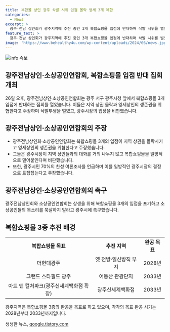 ```yaml
---
title: 복합몰 상인 광주 삭발 시위 입점 몰락 영세 3개 복합
categories:
  - News
excerpt: >
  광주·전남 상인회가 광주지역에 추진 중인 3개 복합쇼핑몰 입점에 반대하며 삭발 시위를 벌였다. 이들은 지역 상권을 몰락시키고 영세상인의 생존권을 위협할 것이라고 주장하며, 시민의 편익을 위해 복합쇼핑몰 1개는 찬성하지만 3개는 반대했다. 또한, 광주시는 소상공인들의 목소리를 묵살하지 말고 상생을 위해 입점을 포기해야 한다고 촉구했다. 이러한 입장을 밝히며 광주지역의 미래에 대한 우려를 표명했다.
feature_text: >
  광주·전남 상인회가 광주지역에 추진 중인 3개 복합쇼핑몰 입점에 반대하며 삭발 시위를 벌였다. 이들은 지역 상권을 몰락시키고 영세상인의 생존권을 위협할 것이라고 주장하며, 시민의 편익을 위해 복합쇼핑몰 1개는 찬성하지만 3개는 반대했다. 또한, 광주시는 소상공인들의 목소리를 묵살하지 말고 상생을 위해 입점을 포기해야 한다고 촉구했다. 이러한 입장을 밝히며 광주지역의 미래에 대한 우려를 표명했다.
image: 'https://www.behealthy4u.com/wp-content/uploads/2024/06/news.jpg'
---
```


<p><img src="https://www.behealthy4u.com/wp-content/uploads/2024/06/news.jpg" alt="info 속보" /></p>

<h2 data-ke-size="size26">광주전남상인·소상공인연합회, 복합쇼핑몰 입점 반대 집회 개최</h2>

<p data-ke-size="size16">26일 오후, 광주전남상인·소상공인연합회는 광주 서구 광주시청 앞에서 복합쇼핑몰 3개 입점에 반대하는 집회를 열었습니다. 이들은 지역 상권 몰락과 영세상인의 생존권을 위협한다고 주장하며 삭발투쟁을 벌였고, 광주시장의 입장을 비판했습니다.</p>

<h2 data-ke-size="size26">광주전남상인·소상공인연합회의 주장</h2>

<ul>
  <li>광주전남상인회·소상공인연합회는 복합쇼핑몰 3개의 입점이 지역 상권을 몰락시키고 영세상인의 생존권을 위협한다고 주장했습니다.</li>
  <li>그들은 광주시장이 지역 상인들과의 대화를 거의 나누지 않고 복합쇼핑몰을 일방적으로 밀어붙인다며 비판했습니다.</li>
  <li>또한, 광주시민 70%의 찬성 여론조사를 언급하며 이를 일방적인 광주시장의 결정으로 트집잡는다고 주장했습니다.</li>
</ul>

<h2 data-ke-size="size26">광주전남상인·소상공인연합회의 촉구</h2>

<p data-ke-size="size16">광주전남상인회와 소상공인연합회는 상생을 위해 복합쇼핑몰 3개의 입점을 포기하고 소상공인들의 목소리를 묵살하지 말라고 광주시에 촉구했습니다.</p>

<h2 data-ke-size="size26">복합쇼핑몰 3종 추진 배경</h2>

<table>
  <tr>
    <td style="text-align: center; height: 17px;"><b>복합쇼핑몰 목표</b></td>
    <td style="text-align: center; height: 17px;"><b>추진 지역</b></td>
    <td style="text-align: center; height: 17px;"><b>완공 목표</b></td>
  </tr>
  <tr>
    <td style="text-align: center; height: 17px;">더현대광주</td>
    <td style="text-align: center; height: 17px;">옛 전방·일신방직 부지</td>
    <td style="text-align: center; height: 17px;">2028년</td>
  </tr>
  <tr>
    <td style="text-align: center; height: 17px;">그랜드 스타필드 광주</td>
    <td style="text-align: center; height: 17px;">어등산 관광단지</td>
    <td style="text-align: center; height: 17px;">2033년</td>
  </tr>
  <tr>
    <td style="text-align: center; height: 17px;">아트 앤 컬처파크(광주신세계백화점 확장)</td>
    <td style="text-align: center; height: 17px;">광주신세계백화점</td>
    <td style="text-align: center; height: 17px;">2033년</td>
  </tr>
</table>

<p data-ke-size="size16">광주지역은 복합쇼핑몰 3종의 완공을 목표로 하고 있으며, 각각의 목표 완공 시기는 2028년부터 2033년까지입니다.</p>
생생한 뉴스, <a href="https://qoogle.tistory.com" rel="dofollow">qoogle.tistory.com</a>


